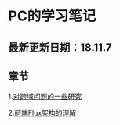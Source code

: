 # PC的学习笔记

## 最新更新日期：18.11.7

## 章节

1.[对跨域问题的一些研究](https://github.com/pc19960531/Blog/issues/1)

2.[前端Flux架构的理解](https://github.com/pc19960531/Blog/issues/2)

